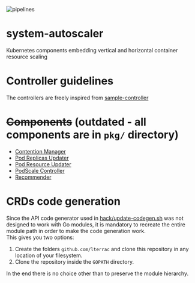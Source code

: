 ![pipelines](https://github.com/lterrac/system-autoscaler/workflows/base-pipeline/badge.svg)

# system-autoscaler
Kubernetes components embedding vertical and horizontal container resource scaling

# Controller guidelines 

The controllers are freely inspired from [sample-controller](https://github.com/kubernetes/sample-controller)

# ~~Components~~ (outdated - all components are in `pkg/` directory)
- [Contention Manager](pkg/contention-manager/README.md)
- [Pod Replicas Updater](pkg/pod-replicas-updater/README.md)
- [Pod Resource Updater](pkg/pod-resource-updater/README.md)
- [PodScale Controller](pkg/podscale-controller/README.md)
- [Recommender](pkg/recommender/README.md)

# CRDs code generation

Since the API code generator used in [hack/update-codegen.sh](hack/update-codegen.sh) was not designed to work with Go modules, it is mandatory to recreate the entire module path in order to make the code generation work.  
This gives you two options:  
1) Create the folders `github.com/lterrac` and clone this repository in any location of your filesystem.
2) Clone the repository inside the `GOPATH` directory.

In the end there is no choice other than to preserve the module hierarchy.
